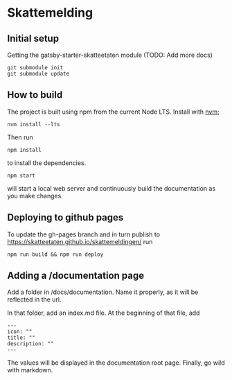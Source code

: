 # Skattemelding

## Initial setup

Getting the gatsby-starter-skatteetaten module (TODO: Add more docs)

    git submodule init
    git submodule update

## How to build

The project is built using npm from the current Node LTS. Install with [nvm](https://github.com/nvm-sh/nvm);

    nvm install --lts

Then run

    npm install

to install the dependencies.

    npm start

will start a local web server and continuously build the documentation as you make changes.

## Deploying to github pages

To update the gh-pages branch and in turn publish to https://skatteetaten.github.io/skattemeldingen/ run

    npm run build && npm run deploy

## Adding a \/documentation page

Add a folder in /docs/documentation. Name it properly, as it will be reflected in the url.

In that folder, add an index.md file. At the beginning of that file, add 

    ---
    icon: ""
    title: ""
    description: ""
    ---

The values will be displayed in the documentation root page. Finally, go wild with markdown.